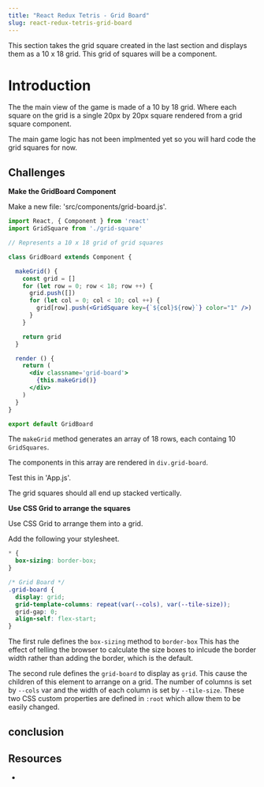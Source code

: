 ```yaml
---
title: "React Redux Tetris - Grid Board"
slug: react-redux-tetris-grid-board
---
```


This section takes the grid square created in the last 
section and displays them as a 10 x 18 grid. 
This grid of squares will be a component. 

# Introduction 

The the main view of the game is made of a 10 by 18 grid. 
Where each square on the grid is a single 20px by 20px square 
rendered from a grid square component. 

The main game logic has not been implmented yet so you 
will hard code the grid squares for now. 

## Challenges

**Make the GridBoard Component**

Make a new file: 'src/components/grid-board.js'. 

```jsx
import React, { Component } from 'react'
import GridSquare from './grid-square'

// Represents a 10 x 18 grid of grid squares

class GridBoard extends Component {

  makeGrid() {
    const grid = []
    for (let row = 0; row < 18; row ++) {
      grid.push([])
      for (let col = 0; col < 10; col ++) {
        grid[row].push(<GridSquare key={`${col}${row}`} color="1" />)
      }
    }

    return grid
  }

  render () {
    return (
      <div classname='grid-board'>
        {this.makeGrid()}
      </div>
    )
  }
}

export default GridBoard
```

The `makeGrid` method generates an array of 18 rows, 
each containg 10 `GridSquares`. 

The components in this array are rendered in `div.grid-board`.

Test this in 'App.js'.

The grid squares should all end up stacked vertically. 

**Use CSS Grid to arrange the squares**

Use CSS Grid to arrange them into a grid. 

Add the following your stylesheet. 

```css
* {
  box-sizing: border-box;
}

/* Grid Board */
.grid-board {
  display: grid;
  grid-template-columns: repeat(var(--cols), var(--tile-size));
  grid-gap: 0;
  align-self: flex-start;
}
```

The first rule defines the `box-sizing` method to `border-box`
This has the effect of telling the browser to calculate the 
size boxes to inlcude the border width rather than adding
the border, which is the default. 

The second rule defines the `grid-board` to display as `grid`.
This cause the children of this element to arrange on a grid. 
The number of columns is set by `--cols` var and the width 
of each column is set by `--tile-size`. These two CSS custom 
properties are defined in `:root` which allow them to be easily 
changed. 

## conclusion 



## Resources

- 
